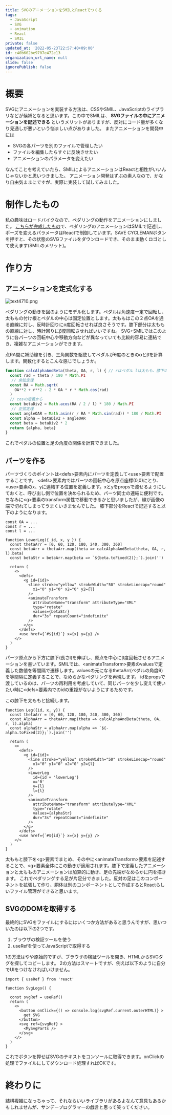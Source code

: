 ```yaml
---
title: SVGのアニメーションをSMILとReactでつくる
tags:
  - JavaScript
  - SVG
  - animation
  - React
  - SMIL
private: false
updated_at: '2022-05-23T22:57:40+09:00'
id: c40b602be9707e472e13
organization_url_name: null
slide: false
ignorePublish: false
---
```

# 概要

SVGにアニメーションを実装する方法は、CSSやSMIL、JavaScriptのライブラリなどが候補となると思います。この中でSMILは、 **SVGファイルの中にアニメーションを記述できる** というメリットがありますが、反対にコード量が多くなり見通しが悪いという悩ましい点がありました。
またアニメーションを開発中には

* SVGの各パーツを別のファイルで管理したい
* ファイルを編集したらすぐに反映させたい
* アニメーションのパラメータを変えたい

なんてことを考えていたら、SMILによるアニメーションはReactと相性がいいんじゃないかと思いつきました。
アニメーション開発はずぶの素人なので、かなり自由気ままにですが、実際に実装して試してみました。

# 制作したもの

私の趣味はロードバイクなので、ペダリングの動作をアニメーションにしました。
[こちらが完成したもの](https://tour-maker.vercel.app/cycleman)で、ペダリングのアニメーションはSMILで記述し、ポーズを変えるパラメータはReactで制御しています。SAVE CYCLEMANボタンを押すと、その状態のSVGファイルをダウンロードでき、そのまま動くロゴとして使えます(SMILのメリット)。

# 作り方

## アニメーションを定式化する

![text4710.png](https://qiita-image-store.s3.ap-northeast-1.amazonaws.com/0/2591762/6094d4f7-87a9-5648-e0e9-a0cb0385e2f2.png)

ペダリングの動きを図のようにモデル化します。ペダルは角速度一定で回転し、太ももの付け根とペダルの中心は固定位置とします。太ももはこの２点OAを通る直線に対し、反時計回りにα度回転させれば良さそうです。膝下部分は太ももの直線に対し、時計回りにβ度回転させればいいですね。
SVG+SMILではこのように各パーツの回転中心や移動方向などが異なっていても比較的容易に連結でき、複雑なアニメーションができます。

点RA間に補助線を引き、三角関数を駆使してペダルがθ度のときのαとβを計算します。関数化するとこんな感じでしょうか。

```javascript
function calcAlphaAndBeta(theta, OA, r, l) { // rはペダル lは太もも、膝下の長さ
  const rad = theta / 180 * Math.PI
 　// 余弦定理
  const RA = Math.sqrt(
    OA**2 + r**2 - 2 * OA * r * Math.cos(rad)
  )
  // cosの定義から
  const betaDiv2 = Math.acos(RA / 2 / l) * 180 / Math.PI
　 // 正弦定理
  const angleOAR = Math.asin(r / RA * Math.sin(rad)) * 180 / Math.PI
  const alpha = betaDiv2 + angleOAR
  const beta = betaDiv2 * 2
  return {alpha, beta}
}
```

これでペダルの位置と足の角度の関係を計算できました。

## パーツを作る

パーツづくりのポイントは\<defs>要素内にパーツを定義して\<use>要素で配置することです。
\<defs>要素内ではパーツの回転中心を原点座標(0,0)にとり、\<use>要素のx、yに連結する位置を定義します。xとyをpropsで渡せるようにしておくと、呼び出し側で位置を決められるため、パーツ同士の連結に便利です。ちなみに\<g>要素のtransform属性で移動できるかと思いましたが、線が画像の端で切れてしまってうまくいきませんでした。
膝下部分をReactで記述すると以下のようになります。

```react
const OA = ...
const r = ...
const l = ...

function LowerLeg({ id, x, y }) {
  const thetaArr = [0, 60, 120, 180, 240, 300, 360]
  const betaArr = thetaArr.map(theta => calcAlphaAndBeta(theta, OA, r, l).beta)
  const betaStr = betaArr.map(beta => `${beta.toFixed(2)};`).join('')
  
  return (
    <>
      <defs>
        <g id={id}>
          <line stroke="yellow" strokeWidth="50" strokeLinecap="round"
            x1="0" y1="0" x2="0" y2={l}
          />
          <animateTransform
            attributeName="transform" attributeType="XML"
            type="rotate"
            values={betaStr}
            dur="3s" repeatCount="indefinite"
          />
        </g>
      </defs>
      <use href={`#${id}`} x={x} y={y} />
    </>
  )
}
```

パーツ原点から下方に膝下(長さl)を伸ばし、原点を中心にβ度回転させるアニメーションを書いています。SMILでは、\<animateTransform>要素のvaluesで定義した数値を等間隔で遷移します。valuesの元になるthetaArr(ペダルの角度θ)を等間隔に定義することで、なめらかなペダリングを再現します。
idをpropsで渡しているのは、パーツの再利用を考慮していて、同じパーツを少し変えて使いたい時に\<defs>要素内でのidの重複がないようにするためです。

この膝下を太ももと接続します。

```react
function Leg({id, x, y}) {
  const thetaArr = [0, 60, 120, 180, 240, 300, 360]
  const AlphaArr = thetaArr.map(theta => calcAlphaAndBeta(theta, OA, r, l).alpha)
  const alphaStr = alphaArr.map(alpha => `${-alpha.toFixed(2)};`).join('')

  return (
    <>
      <defs>
        <g id={id}>
          <line stroke="yellow" strokeWidth="50" strokeLinecap="round"
            x1="0" y1="0" x2="0" y2={l}
          />
          <LowerLeg
            id={id + 'lowerLeg'}
            x='0'
            y={l}
            l={l}
          />
          <animateTransform
            attributeName="transform" attributeType="XML"
            type="rotate"
            values={alphaStr}
            dur="3s" repeatCount="indefinite"
          />
        </g>
      </defs>
      <use href={`#${id}`} x={x} y={y} />
    </>
  )
}
```

太ももと膝下を\<g>要素でまとめ、その中に\<animateTransform>要素を記述することで、\<g>要素全体にこの動きが適用されます。膝下で定義したアニメーションと太もものアニメーションは加算的に動き、足の先端がなめらかに円を描きます。
これでペダリングする足が片足分できました。反対の足はこのコンポーネントを拡張して作り、胴体は別のコンポーネントとして作成するとReactらしいファイル管理ができると思います。

## SVGのDOMを取得する

最終的にSVGをファイルにするにはいくつか方法があると思うんですが、思いついたのは以下の2つです。

1. ブラウザの検証ツールを使う
2. useRefを使ってJavaScriptで取得する

1の方法はやや原始的ですが、ブラウザの検証ツールを開き、HTMLからSVGタグを探してコピーします。
2の方法はスマートですが、例えば以下のように自分でUIをつけなければいけません。

```react
import { useRef } from 'react'

function SvgLogo() {

  const svgRef = useRef()
  return (
    <>
      <button onClick={() => console.log(svgRef.current.outerHTML)} >
        get SVG
      </button>
      <svg ref={svgRef} >
        <MySvgParts />
      </svg>
    </>
  )
}
```

これでボタンを押せばSVGのテキストをコンソールに取得できます。onClickの処理でファイルにしてダウンロード処理すればOKです。

# 終わりに

結構複雑になっちゃって、それならいいライブラリがあるよなんて意見もあるかもしれませんが、サンデープログラマーの戯言と思って笑ってください。
